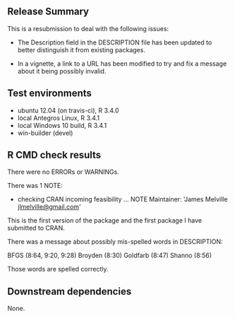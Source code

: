 ## Release Summary

This is a resubmission to deal with the following issues:

* The Description field in the DESCRIPTION file has been updated to better
distinguish it from existing packages.

* In a vignette, a link to a URL has been modified to try and fix a message 
about it being possibly invalid.

## Test environments

* ubuntu 12.04 (on travis-ci), R 3.4.0
* local Antegros Linux, R 3.4.1
* local Windows 10 build, R 3.4.1
* win-builder (devel)

## R CMD check results

There were no ERRORs or WARNINGs.

There was 1 NOTE:

* checking CRAN incoming feasibility ... NOTE
Maintainer: 'James Melville <jlmelville@gmail.com>'

This is the first version of the package and the first package I have 
submitted to CRAN.

There was a message about possibly mis-spelled words in DESCRIPTION:

  BFGS (8:64, 9:20, 9:28)
  Broyden (8:30)
  Goldfarb (8:47)
  Shanno (8:56)

Those words are spelled correctly.

## Downstream dependencies

None.

